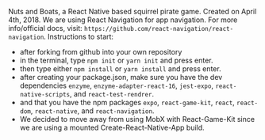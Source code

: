 Nuts and Boats, a React Native based squirrel pirate game.
Created on April 4th, 2018.
We are using React Navigation for app navigation. For more info/official docs, visit: `https://github.com/react-navigation/react-navigation`.
Instructions to start:
 - after forking from github into your own repository
 - in the terminal, type `npm init` or `yarn init` and press enter.
 - then type either `npm install` or `yarn install` and press enter.
 - after creating your package.json, make sure you have the dev dependencies
    `enzyme`, `enzyme-adapter-react-16`, `jest-expo`, `react-native-scripts`,
    and `react-test-rendrer`.
 - and that you have the npm packages `expo`, `react-game-kit`, `react`, `react-dom`,
    `react-native`, and `react-navigation`.
 - We decided to move away from using MobX with React-Game-Kit since we are using a   mounted Create-React-Native-App build.
